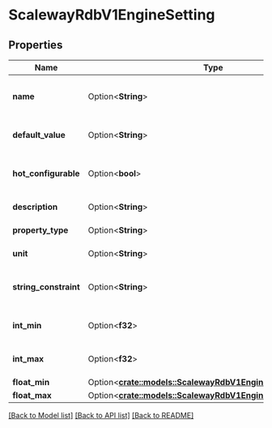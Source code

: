 # ScalewayRdbV1EngineSetting

## Properties

Name | Type | Description | Notes
------------ | ------------- | ------------- | -------------
**name** | Option<**String**> | Setting name from database engine | [optional]
**default_value** | Option<**String**> | Value set when not specified | [optional]
**hot_configurable** | Option<**bool**> | Setting can be applied without restarting | [optional]
**description** | Option<**String**> | Setting description | [optional]
**property_type** | Option<**String**> | Setting type | [optional][default to PropertyType_BOOLEAN]
**unit** | Option<**String**> | Setting base unit | [optional]
**string_constraint** | Option<**String**> | Validation regex for string type settings | [optional]
**int_min** | Option<**f32**> | Minimum value for int types | [optional]
**int_max** | Option<**f32**> | Maximum value for int types | [optional]
**float_min** | Option<[**crate::models::ScalewayRdbV1EngineSettingFloatMin**](scaleway_rdb_v1_EngineSetting_float_min.md)> |  | [optional]
**float_max** | Option<[**crate::models::ScalewayRdbV1EngineSettingFloatMax**](scaleway_rdb_v1_EngineSetting_float_max.md)> |  | [optional]

[[Back to Model list]](../README.md#documentation-for-models) [[Back to API list]](../README.md#documentation-for-api-endpoints) [[Back to README]](../README.md)


